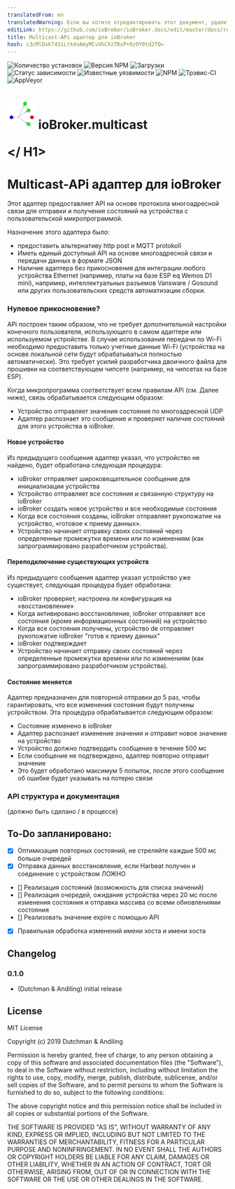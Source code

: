 ```yaml
---
translatedFrom: en
translatedWarning: Если вы хотите отредактировать этот документ, удалите поле «translationFrom», в противном случае этот документ будет снова автоматически переведен
editLink: https://github.com/ioBroker/ioBroker.docs/edit/master/docs/ru/adapterref/iobroker.multicast/README.md
title: Multicast-APi адаптер для ioBroker
hash: c3cMlDxkT43iLtk4oAmyMCvXhCXzTRsP+0z0Y0td2TQ=
---
```

![Количество установок](http://iobroker.live/badges/iobroker.multicastsvg)
![Версия NPM](http://img.shields.io/npm/v/iobroker.multicast.svg)
![Загрузки](https://img.shields.io/npm/dm/iobroker.multicast.svg)
![Статус зависимости](https://img.shields.io/david/iobroker-community-adapters/iobroker.multicast.svg)
![Известные уязвимости](https://snyk.io/test/github/iobroker-community-adapters/ioBroker.multicast/badge.svg)
![NPM](https://nodei.co/npm/iobroker.multicast.png?downloads=true)
![Трэвис-CI](http://img.shields.io/travis/iobroker-community-adapters/ioBroker.multicast/master.svg)
![AppVeyor](https://ci.appveyor.com/api/projects/status/github/iobroker-community-adapters/ioBroker.multicast?branch=master&svg=true)

<h1>

<img  src="admin/multicast.png"  width="64"/> ioBroker.multicast

</ H1>

# Multicast-APi адаптер для ioBroker
Этот адаптер предоставляет API на основе протокола многоадресной связи для отправки и получения состояний на устройства с пользовательской микропрограммой.

Назначение этого адаптера было:

* предоставить альтернативу http post и MQTT protokoll
* Иметь единый доступный API на основе многоадресной связи и передачи данных в формате JSON
* Наличие адаптера без прикосновения для интеграции любого устройства Ethernet (например, платы на базе ESP eq Wemos D1 mini), например, интеллектуальных разъемов Vansware / Gosound или других пользовательских средств автоматизации сборки.

### Нулевое прикосновение?
APi построен таким образом, что не требует дополнительной настройки конечного пользователя, использующего в самом адаптере или используемом устройстве.
В случае использования передачи по Wi-Fi необходимо предоставить только учетные данные Wi-Fi (устройства на основе локальной сети будут обрабатываться полностью автоматически).
Это требует усилий разработчика двоичного файла для прошивки на соответствующем чипсете (например, на чипсетах на базе ESP).

Когда микропрограмма соответствует всем правилам APi (см. Далее ниже), связь обрабатывается следующим образом:

* Устройство отправляет значения состояния по многоадресной UDP
* Адаптер распознает это сообщение и проверяет наличие состояний для этого устройства в ioBroker.

#### Новое устройство
Из предыдущего сообщения адаптер указал, что устройство не найдено, будет обработана следующая процедура:

* ioBroker отправляет широковещательное сообщение для инициализации устройства
* Устройство отправляет все состояния и связанную структуру на ioBroker
* ioBroker создать новое устройство и все необходимые состояния
* Когда все состояния созданы, ioBroker отправляет рукопожатие на устройство, «готовое к приему данных».
* Устройство начинает отправку своих состояний через определенные промежутки времени или по изменениям (как запрограммировано разработчиком устройства).

#### Переподключение существующих устройств
Из предыдущего сообщения адаптер указал устройство уже существует, следующая процедура будет обработана:

* ioBroker проверяет, настроена ли конфигурация на «восстановление»
* Когда активировано восстановление, ioBroker отправляет все состояния (кроме информационных состояний) на устройство
* Когда все состояния получены, устройство de отправляет рукопожатие ioBroker "готов к приему данных"
* ioBroker подтверждает
* Устройство начинает отправку своих состояний через определенные промежутки времени или по изменениям (как запрограммировано разработчиком устройства).

#### Состояние меняется
Адаптер предназначен для повторной отправки до 5 раз, чтобы гарантировать, что все изменения состояния будут получены устройством. Эта процедура обрабатывается следующим образом:

* Состояние изменено в ioBroker
* Адаптер распознает изменение значения и отправит новое значение на устройство
* Устройство должно подтвердить сообщение в течение 500 мс
* Если сообщение не подтверждено, адаптер повторно отправит значение
* Это будет обработано максимум 5 попыток, после этого сообщение об ошибке будет указывать на потерю связи

### API структура и документация
{должно быть сделано / в процессе}

## To-Do запланировано:
* [x] Оптимизация повторных состояний, не стреляйте каждые 500 мс больше очередей
* [x] Отправка данных восстановления, если Harbeat получен и соединение с устройством ЛОЖНО
* [] Реализация состояний (возможность для списка значений)
* [] Реализация очередей, ожидание устройства через 20 мс после изменения состояния и отправка массива со всеми обновлениями состояния
* [] Реализовать значение expire с помощью API
* [x] Правильная обработка изменений имени хоста и имени хоста

## Changelog

### 0.1.0

* (Dutchman & Andiling) initial release

## License

MIT License

Copyright (c) 2019 Dutchman & Andiling

Permission is hereby granted, free of charge, to any person obtaining a copy
of this software and associated documentation files (the "Software"), to deal
in the Software without restriction, including without limitation the rights
to use, copy, modify, merge, publish, distribute, sublicense, and/or sell
copies of the Software, and to permit persons to whom the Software is
furnished to do so, subject to the following conditions:

The above copyright notice and this permission notice shall be included in all
copies or substantial portions of the Software.

THE SOFTWARE IS PROVIDED "AS IS", WITHOUT WARRANTY OF ANY KIND, EXPRESS OR
IMPLIED, INCLUDING BUT NOT LIMITED TO THE WARRANTIES OF MERCHANTABILITY,
FITNESS FOR A PARTICULAR PURPOSE AND NONINFRINGEMENT. IN NO EVENT SHALL THE
AUTHORS OR COPYRIGHT HOLDERS BE LIABLE FOR ANY CLAIM, DAMAGES OR OTHER
LIABILITY, WHETHER IN AN ACTION OF CONTRACT, TORT OR OTHERWISE, ARISING FROM,
OUT OF OR IN CONNECTION WITH THE SOFTWARE OR THE USE OR OTHER DEALINGS IN THE
SOFTWARE.